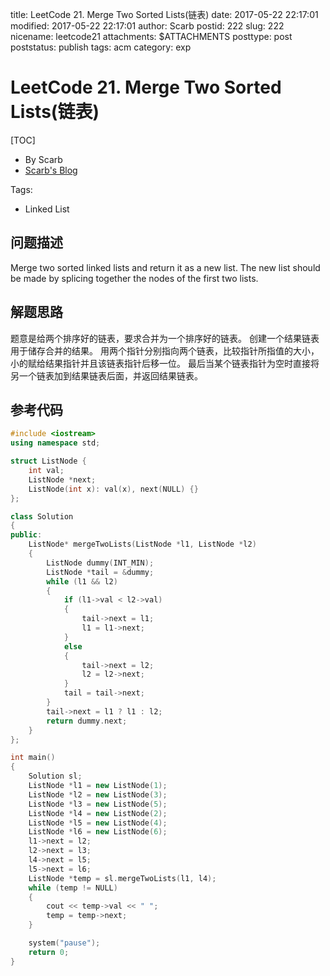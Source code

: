 title: LeetCode 21. Merge Two Sorted Lists(链表)
date: 2017-05-22 22:17:01
modified: 2017-05-22 22:17:01
author: Scarb
postid: 222
slug: 222
nicename: leetcode21
attachments: $ATTACHMENTS
posttype: post
poststatus: publish
tags: acm
category: exp

# LeetCode 21. Merge Two Sorted Lists(链表)
[TOC]

- By Scarb
- [Scarb's Blog](http://115.28.48.229/wordpress/)


Tags:

- Linked List 


## 问题描述

Merge two sorted linked lists and return it as a new list. The new list should be made by splicing together the nodes of the first two lists.


## 解题思路
题意是给两个排序好的链表，要求合并为一个排序好的链表。
创建一个结果链表用于储存合并的结果。
用两个指针分别指向两个链表，比较指针所指值的大小，小的赋给结果指针并且该链表指针后移一位。
最后当某个链表指针为空时直接将另一个链表加到结果链表后面，并返回结果链表。

## 参考代码
```C++
#include <iostream>
using namespace std;

struct ListNode {
	int val;
	ListNode *next;
	ListNode(int x): val(x), next(NULL) {}
};

class Solution
{
public:
	ListNode* mergeTwoLists(ListNode *l1, ListNode *l2)
	{
		ListNode dummy(INT_MIN);
		ListNode *tail = &dummy;
		while (l1 && l2)
		{
			if (l1->val < l2->val)
			{
				tail->next = l1;
				l1 = l1->next;
			}
			else
			{
				tail->next = l2;
				l2 = l2->next;
			}
			tail = tail->next;
		}
		tail->next = l1 ? l1 : l2;
		return dummy.next;
	}
};

int main()
{
	Solution sl;
	ListNode *l1 = new ListNode(1);
	ListNode *l2 = new ListNode(3);
	ListNode *l3 = new ListNode(5);
	ListNode *l4 = new ListNode(2);
	ListNode *l5 = new ListNode(4);
	ListNode *l6 = new ListNode(6);
	l1->next = l2;
	l2->next = l3;
	l4->next = l5;
	l5->next = l6;
	ListNode *temp = sl.mergeTwoLists(l1, l4);
	while (temp != NULL)
	{
		cout << temp->val << " ";
		temp = temp->next;
	}

	system("pause");
	return 0;
}
```